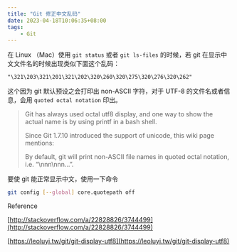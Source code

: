 ```yaml
---
title: "Git 修正中文乱码"
date: 2023-04-18T10:06:35+08:00
tags:
    - Git
---
```


在 Linux （Mac）使用 `git status` 或者 `git ls-files` 的时候，若 git 在显示中文文件名的时候出现类似下面这个乱码：

`
"\321\203\321\201\321\202\320\260\320\275\320\276\320\262"
`

这个因为 git 默认预设之会打印出 non-ASCII 字符，对于 UTF-8 的文件名或者信息，会用 `quoted octal notation` 印出。

> Git has always used octal utf8 display, and one way to show the actual name is by using printf in a bash shell.
> 
> Since Git 1.7.10 introduced the support of unicode, this wiki page mentions:
> 
> By default, git will print non-ASCII file names in quoted octal notation, i.e. “\nnn\nnn…”.

要使 git 能正常显示中文，使用一下命令

```bash
git config [--global] core.quotepath off
```

Reference

[http://stackoverflow.com/a/22828826/3744499](http://stackoverflow.com/a/22828826/3744499)

[https://leoluyi.tw/git/git-display-utf8](https://leoluyi.tw/git/git-display-utf8)
